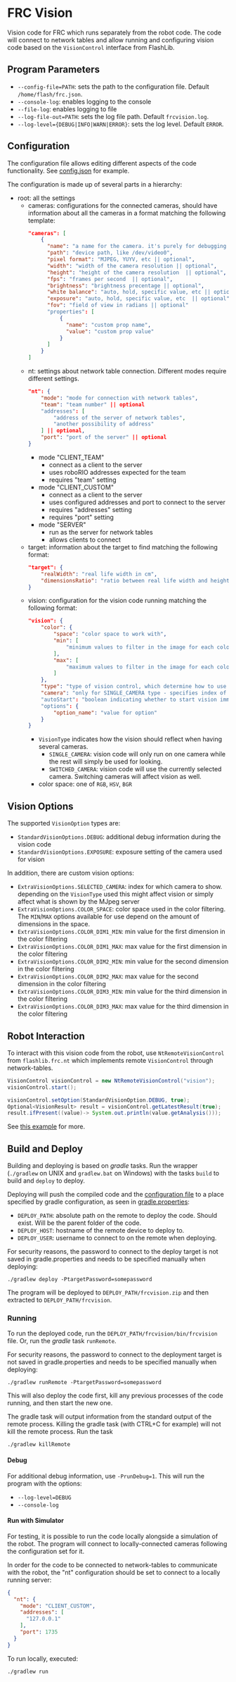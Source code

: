 # FRC Vision

Vision code for FRC which runs separately from the robot code. The code will connect to network tables and allow
running and configuring vision code based on the `VisionControl` interface from FlashLib.

## Program Parameters

- `--config-file=PATH`: sets the path to the configuration file. Default `/home/flash/frc.json`.
- `--console-log`: enables logging to the console
- `--file-log`: enables logging to file
- `--log-file-out=PATH`: sets the log file path. Default `frcvision.log`.
- `--log-level={DEBUG|INFO|WARN|ERROR}`: sets the log level. Default `ERROR`.

## Configuration

The configuration file allows editing different aspects of the code functionality. See [config.json](config.json) for example.

The configuration is made up of several parts in a hierarchy:
- root: all the settings
    - cameras: configurations for the connected cameras, should have information about all the cameras in a format matching
      the following template:
      ```JSON
      "cameras": [
          {
            "name": "a name for the camera. it's purely for debugging reasons",
            "path": "device path, like /dev/video0",
            "pixel format": "MJPEG, YUYV, etc || optional",
            "width": "width of the camera resolution || optional",
            "height": "height of the camera resolution  || optional",
            "fps": "frames per second  || optional",
            "brightness": "brightness precentage || optional",
            "white balance": "auto, hold, specific value, etc || optional",
            "exposure": "auto, hold, specific value, etc  || optional",
            "fov": "field of view in radians || optional"
            "properties": [
                {
                  "name": "custom prop name",
                  "value": "custom prop value"
                }
            ]
          }
      ]
      ```
    - nt: settings about network table connection. Different modes require
        different settings.
      ```json
      "nt": {
          "mode": "mode for connection with network tables",
          "team": "team number" || optional
          "addresses": [
              "address of the server of network tables",
              "another possibility of address"
          ] || optional,
          "port": "port of the server" || optional
      }
      ```
        - mode "CLIENT_TEAM"
            - connect as a client to the server
            - uses roboRIO addresses expected for the team
            - requires "team" setting
        - mode "CLIENT_CUSTOM"
            - connect as a client to the server
            - uses configured addresses and port to connect to the server
            - requires "addresses" setting
            - requires "port" setting
        - mode "SERVER"
            - run as the server for network tables
            - allows clients to connect
    - target: information about the target to find matching the following format:
      ```JSON
      "target": {
          "realWidth": "real life width in cm",
          "dimensionsRatio": "ratio between real life width and height"
      }
      ```
    - vision: configuration for the vision code running matching the following format:
      ```JSON
      "vision": {
          "color": {
              "space": "color space to work with",
              "min": [
                  "minimum values to filter in the image for each color dimension"
              ],
              "max": [
                  "maximum values to filter in the image for each color dimension"
              ]    
          },
          "type": "type of vision control, which determine how to use the cameras. Based on VisionType enum",
          "camera": "only for SINGLE_CAMERA type - specifies index of camera to use from among the camera configs"
          "autoStart": "boolean indicating whether to start vision immediately, or wait for a start command"
          "options": {
              "option_name": "value for option"
          } 
      }
      ```
        - `VisionType` indicates how the vision should reflect when having several cameras.
            - `SINGLE_CAMERA`: vision code will only run on one camera while the rest will simply be used for looking.
            - `SWITCHED_CAMERA`: vision code will use the currently selected camera. Switching cameras will affect vision as well.
        - color space: one of `RGB`, `HSV`, `BGR` 
      
## Vision Options

The supported `VisionOption` types are:
- `StandardVisionOptions.DEBUG`: additional debug information during the vision code
- `StandardVisionOptions.EXPOSURE`: exposure setting of the camera used for vision

In addition, there are custom vision options:
- `ExtraVisionOptions.SELECTED_CAMERA`: index for which camera to show. depending on the `VisionType` used this 
  might affect vision or simply affect what is shown by the MJpeg server
- `ExtraVisionOptions.COLOR_SPACE`: color space used in the color filtering. The `MIN`/`MAX` options
  available for use depend on the amount of dimensions in the space.
- `ExtraVisionOptions.COLOR_DIM1_MIN`: min value for the first dimension in the color filtering
- `ExtraVisionOptions.COLOR_DIM1_MAX`: max value for the first dimension in the color filtering
- `ExtraVisionOptions.COLOR_DIM2_MIN`: min value for the second dimension in the color filtering
- `ExtraVisionOptions.COLOR_DIM2_MAX`: max value for the second dimension in the color filtering
- `ExtraVisionOptions.COLOR_DIM3_MIN`: min value for the third dimension in the color filtering
- `ExtraVisionOptions.COLOR_DIM3_MAX`: max value for the third dimension in the color filtering

## Robot Interaction

To interact with this vision code from the robot, use `NtRemoteVisionControl` from `flashlib.frc.nt`
which implements remote `VisionControl` through network-tables.
```Java
VisionControl visionControl = new NtRemoteVisionControl("vision");
visionControl.start();

visionControl.setOption(StandardVisionOption.DEBUG, true);
Optional<VisionResult> result = visionControl.getLatestResult(true);
result.ifPresent((value)-> System.out.println(value.getAnalysis()));
```

See [this example](https://github.com/Flash3388/FlashFRC/tree/development/examples/vision/robot-nt-vision) for more.

## Build and Deploy

Building and deploying is based on _gradle_ tasks. Run the wrapper (`./gradlew` on UNIX and `gradlew.bat` on Windows)
with the tasks `build` to build and `deploy` to deploy.

Deploying will push the compiled code and the [configuration file](config.json) to a place specified by gradle configuration, as seen
in [gradle.properties](gradle.properties):
- `DEPLOY_PATH`: absolute path on the remote to deploy the code. Should exist. Will be the parent folder of the code.
- `DEPLOY_HOST`: hostname of the remote device to deploy to.
- `DEPLOY_USER`: username to connect to on the remote when deploying.

For security reasons, the password to connect to the deploy target is not saved in gradle.properties and needs to be
specified manually when deploying:
```shell script
./gradlew deploy -PtargetPassword=somepassword
```

The program will be deployed to `DEPLOY_PATH/frcvision.zip` and then
extracted to `DEPLOY_PATH/frcvision`.

### Running

To run the deployed code, run the `DEPLOY_PATH/frcvision/bin/frcvision` file.
Or, run the _gradle_ task `runRemote`.

For security reasons, the password to connect to the deployment target is not saved in gradle.properties and needs to be
specified manually when deploying:
```shell script
./gradlew runRemote -PtargetPassword=somepassword
```

This will also deploy the code first, kill any previous processes
of the code running, and then start the new one.

The gradle task will output information from the standard output
of the remote process. Killing the gradle task (with CTRL+C for example)
will not kill the remote process. Run the task
```shell
./gradlew killRemote
```

#### Debug

For additional debug information, use `-PrunDebug=1`. This will
run the program with the options:
- `--log-level=DEBUG`
- `--console-log`

#### Run with Simulator

For testing, it is possible to run the code locally alongside a simulation of the robot.
The program will connect to locally-connected cameras following the configuration set for it.

In order for the code to be connected to network-tables to communicate with the robot,
the "nt" configuration should be set to connect to a locally running server:

```json
{
  "nt": {
    "mode": "CLIENT_CUSTOM",
    "addresses": [
      "127.0.0.1"
    ],
    "port": 1735
  }
}
```

To run locally, executed:
```shell
./gradlew run
```
